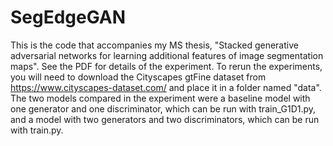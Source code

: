 # SegEdgeGAN
This is the code that accompanies my MS thesis, "Stacked generative adversarial networks for learning additional features of image segmentation maps". See the PDF for details of the experiment. To rerun the experiments, you will need to download the Cityscapes gtFine dataset from https://www.cityscapes-dataset.com/ and place it in a folder named "data". The two models compared in the experiment were a baseline model with one generator and one discriminator, which can be run with train_G1D1.py, and a model with two generators and two discriminators, which can be run with train.py.
